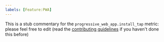 ```yaml
---
labels: [Feature:PWA]
---
```


This is a stub commentary for the `progressive_web_app.install_tap` metric: please feel free to edit (read the
[contributing guidelines](https://github.com/mozilla/glean-annotations/blob/main/CONTRIBUTING.md)
if you haven't done this before)
